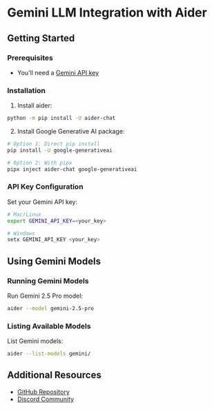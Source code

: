 # Gemini LLM Integration with Aider

## Getting Started

### Prerequisites
- You'll need a [Gemini API key](https://aistudio.google.com/app/u/2/apikey)

### Installation

1. Install aider:
```bash
python -m pip install -U aider-chat
```

2. Install Google Generative AI package:
```bash
# Option 1: Direct pip install
pip install -U google-generativeai

# Option 2: With pipx
pipx inject aider-chat google-generativeai
```

### API Key Configuration

Set your Gemini API key:
```bash
# Mac/Linux
export GEMINI_API_KEY=<your_key>

# Windows
setx GEMINI_API_KEY <your_key>
```

## Using Gemini Models

### Running Gemini Models

Run Gemini 2.5 Pro model:
```bash
aider --model gemini-2.5-pro
```

### Listing Available Models

List Gemini models:
```bash
aider --list-models gemini/
```

## Additional Resources
- [GitHub Repository](https://github.com/Aider-AI/aider)
- [Discord Community](https://discord.gg/Tv2uQnR88V)
